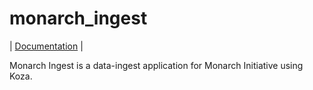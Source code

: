 # monarch_ingest

| [Documentation](https://monarch-initiative.github.io/monarch-ingest/) |

Monarch Ingest is a data-ingest application for Monarch Initiative using Koza. 

